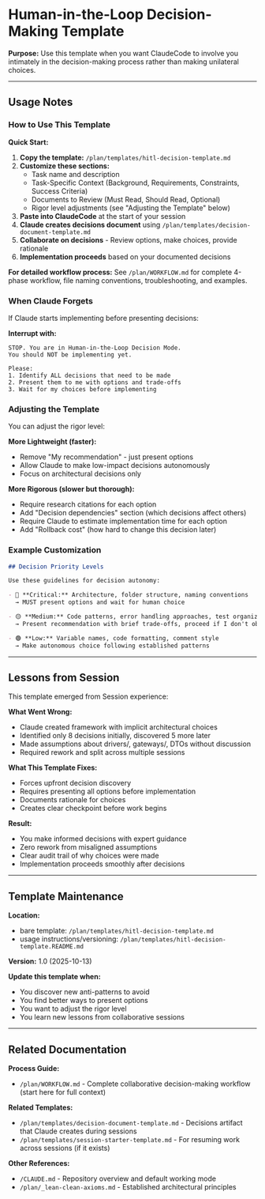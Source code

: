 # Human-in-the-Loop Decision-Making Template

**Purpose:** Use this template when you want ClaudeCode to involve you intimately in the decision-making process rather than making unilateral choices.

---

## Usage Notes

### How to Use This Template

**Quick Start:**

1. **Copy the template:** `/plan/templates/hitl-decision-template.md`
2. **Customize these sections:**
   - Task name and description
   - Task-Specific Context (Background, Requirements, Constraints, Success Criteria)
   - Documents to Review (Must Read, Should Read, Optional)
   - Rigor level adjustments (see "Adjusting the Template" below)
3. **Paste into ClaudeCode** at the start of your session
4. **Claude creates decisions document** using `/plan/templates/decision-document-template.md`
5. **Collaborate on decisions** - Review options, make choices, provide rationale
6. **Implementation proceeds** based on your documented decisions

**For detailed workflow process:** See `/plan/WORKFLOW.md` for complete 4-phase workflow, file naming conventions, troubleshooting, and examples.

### When Claude Forgets

If Claude starts implementing before presenting decisions:

**Interrupt with:**

```
STOP. You are in Human-in-the-Loop Decision Mode.
You should NOT be implementing yet.

Please:
1. Identify ALL decisions that need to be made
2. Present them to me with options and trade-offs
3. Wait for my choices before implementing
```

### Adjusting the Template

You can adjust the rigor level:

**More Lightweight (faster):**

- Remove "My recommendation" - just present options
- Allow Claude to make low-impact decisions autonomously
- Focus on architectural decisions only

**More Rigorous (slower but thorough):**

- Require research citations for each option
- Add "Decision dependencies" section (which decisions affect others)
- Require Claude to estimate implementation time for each option
- Add "Rollback cost" (how hard to change this decision later)

### Example Customization

```markdown
## Decision Priority Levels

Use these guidelines for decision autonomy:

- 🔴 **Critical:** Architecture, folder structure, naming conventions
  → MUST present options and wait for human choice

- 🟡 **Medium:** Code patterns, error handling approaches, test organization
  → Present recommendation with brief trade-offs, proceed if I don't object within 5 minutes

- 🟢 **Low:** Variable names, code formatting, comment style
  → Make autonomous choice following established patterns
```

---

## Lessons from Session

This template emerged from Session experience:

**What Went Wrong:**

- Claude created framework with implicit architectural choices
- Identified only 8 decisions initially, discovered 5 more later
- Made assumptions about drivers/, gateways/, DTOs without discussion
- Required rework and split across multiple sessions

**What This Template Fixes:**

- Forces upfront decision discovery
- Requires presenting all options before implementation
- Documents rationale for choices
- Creates clear checkpoint before work begins

**Result:**

- You make informed decisions with expert guidance
- Zero rework from misaligned assumptions
- Clear audit trail of why choices were made
- Implementation proceeds smoothly after decisions

---

## Template Maintenance

**Location:**

- bare template: `/plan/templates/hitl-decision-template.md`
- usage instructions/versioning: `/plan/templates/hitl-decision-template.README.md` 

**Version:** 1.0 (2025-10-13)

**Update this template when:**

- You discover new anti-patterns to avoid
- You find better ways to present options
- You want to adjust the rigor level
- You learn new lessons from collaborative sessions

---

## Related Documentation

**Process Guide:**

- `/plan/WORKFLOW.md` - Complete collaborative decision-making workflow (start here for full context)

**Related Templates:**

- `/plan/templates/decision-document-template.md` - Decisions artifact that Claude creates during sessions
- `/plan/templates/session-starter-template.md` - For resuming work across sessions (if it exists)

**Other References:**

- `/CLAUDE.md` - Repository overview and default working mode
- `/plan/_lean-clean-axioms.md` - Established architectural principles
